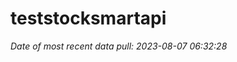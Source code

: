 
<!-- README.md is generated from README.Rmd. Please edit that file -->

# teststocksmartapi

*Date of most recent data pull: 2023-08-07 06:32:28*
